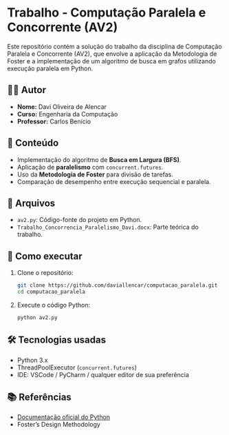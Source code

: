 # Trabalho - Computação Paralela e Concorrente (AV2)

Este repositório contém a solução do trabalho da disciplina de Computação Paralela e Concorrente (AV2), que envolve a aplicação da Metodologia de Foster e a implementação de um algoritmo de busca em grafos utilizando execução paralela em Python.

## 👨‍💻 Autor
- **Nome:** Davi Oliveira de Alencar  
- **Curso:** Engenharia da Computação 
- **Professor:** Carlos Benício  

## 🧠 Conteúdo

- Implementação do algoritmo de **Busca em Largura (BFS)**.
- Aplicação de **paralelismo** com `concurrent.futures`.
- Uso da **Metodologia de Foster** para divisão de tarefas.
- Comparação de desempenho entre execução sequencial e paralela.

## 📁 Arquivos

- `av2.py`: Código-fonte do projeto em Python.
- `Trabalho_Concorrencia_Paralelismo_Davi.docx`: Parte teórica do trabalho.

## 🚀 Como executar

1. Clone o repositório:
   ```bash
   git clone https://github.com/daviallencar/computacao_paralela.git
   cd computacao_paralela
   ```

2. Execute o código Python:
   ```bash
   python av2.py
   ```

## 🛠️ Tecnologias usadas

- Python 3.x
- ThreadPoolExecutor (`concurrent.futures`)
- IDE: VSCode / PyCharm / qualquer editor de sua preferência

## 📚 Referências

- [Documentação oficial do Python](https://docs.python.org/3/library/concurrent.futures.html)
- Foster’s Design Methodology

